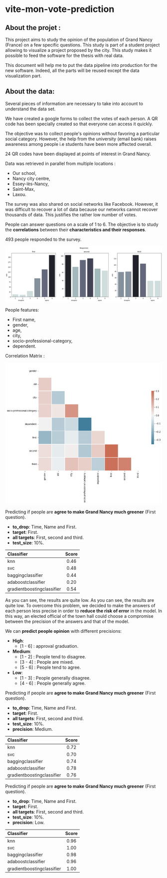 # vite-mon-vote-prediction

## About the projet :
This project aims to study the opinion of the population of Grand Nancy (France) on a few specific questions. This study is part of a student project allowing to visualize a project proposed by the city.
This study makes it possible to feed the software for the thesis with real data.

This document will help me to put the data pipeline into production for the new software. Indeed, all the parts will be reused except the data visualization part.

## About the data:

Several pieces of information are necessary to take into account to understand the data set. 

We have created a google forms to collect the votes of each person.
A QR code has been specially created so that everyone can access it quickly.

The objective was to collect people's opinions without favoring a particular social category. However, the help from the university (email bank) raises awareness among people i.e students have been more affected overall.

24 QR codes have been displayed at points of interest in Grand Nancy.

Data was retrieved in parallel from multiple locations :

*   Our school,
*   Nancy city centre,
*   Essey-lès-Nancy,
*   Saint-Max,
*   Laxou.

The survey was also shared on social networks like Facebook. However, it was difficult to recover a lot of data because our networks cannot recover thousands of data. This justifies the rather low number of votes.

People can answer questions on a scale of 1 to 6. The objective is to study the **correlations** between their **characteristics and their responses**.

493 people responded to the survey.

![responses](responses.png)

People features: 
*  First name,
*  gender,
*  age,
*  city,
*  socio-professional-category,
*  dependent.

Correlation Matrix :

![corr](correlation_matrix.png)

Predicting if people are **agree to make Grand Nancy much greener** (First question).

*   **to_drop**: Time, Name and First.
*   **target**: First.
*   **all targets**: First, second and third.
*   **test_size**: 10%.


| Classifier  | Score          |
| :--------------- |:---------------:|
| knn  |   0.46        |
| svc  | 0.48             |
| baggingclassifier  | 0.44          |
| adaboostclassifier  | 0.20          |
| gradientboostingclassifier  | 0.54          |

As you can see, the results are quite low. As you can see, the results are quite low. To overcome this problem, we decided to make the answers of each person less precise in order to **reduce the risk of error** in the model.
In this way, an elected official of the town hall could choose a compromise between the precision of the answers and that of the model.

We can **predict people opinion** with different precisions: 
*   **High**: 
    *   [1 - 6] : approval graduation.
*   **Medium**: 
    *   [1 - 2] : People tend to disagree.
    *   [3 - 4] : People are mixed.
    *   [5 - 6] : People tend to agree.
*   **Low**: 
    *   [1 - 3] : People generally disagree.
    *   [4 - 6] : People generally agree.

Predicting if people are **agree to make Grand Nancy much greener** (First question).

*   **to_drop**: Time, Name and First.
*   **target**: First.
*   **all targets**: First, second and third.
*   **test_size**: 10%.
*   **precision**: Medium.

| Classifier  | Score          |
| :--------------- |:---------------:|
| knn  |   0.72        |
| svc  | 0.70             |
| baggingclassifier  | 0.74          |
| adaboostclassifier  | 0.78          |
| gradientboostingclassifier  | 0.76          |

Predicting if people are **agree to make Grand Nancy much greener** (First question).

*   **to_drop**: Time, Name and First.
*   **target**: First.
*   **all targets**: First, second and third.
*   **test_size**: 10%.
*   **precision**: Low.

| Classifier  | Score          |
| :--------------- |:---------------:|
| knn  |   0.96        |
| svc  | 1.00             |
| baggingclassifier  | 0.98          |
| adaboostclassifier  | 0.96          |
| gradientboostingclassifier  | 1.00          |

